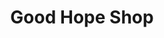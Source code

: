 ---
title: "Good Hope Shop"
url: /mossel-bay-local-municipality/good-hope-shop/
shop: supermarket
---